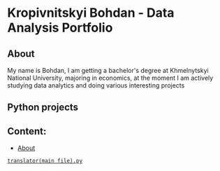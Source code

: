 # Kropivnitskyi Bohdan - Data Analysis Portfolio
## About
My name is Bohdan, I am getting a bachelor's degree at Khmelnytskyi National University, majoring in economics, at the moment I am actively studying data analytics and doing various interesting projects

## Python projects


## Content:
- [About](#about)

[`translator(main file).py`](https://github.com/krpvntsk/portfolio/blob/main/python_translator/translator(main%20file).py)
